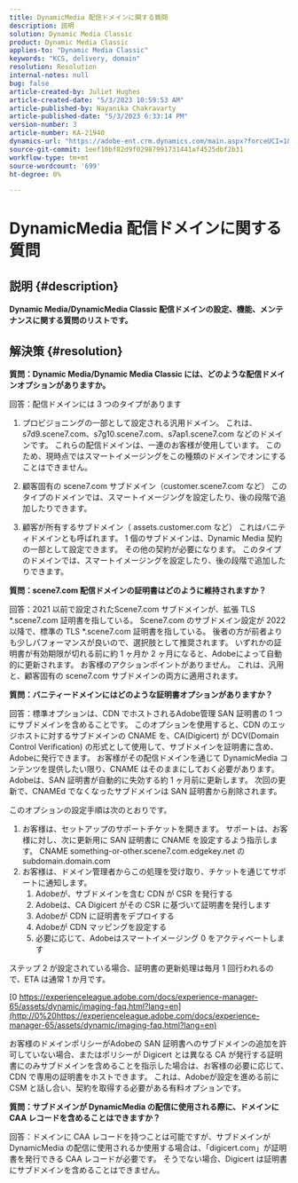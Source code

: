 ```yaml
---
title: DynamicMedia 配信ドメインに関する質問
description: 説明
solution: Dynamic Media Classic
product: Dynamic Media Classic
applies-to: "Dynamic Media Classic"
keywords: "KCS, delivery, domain"
resolution: Resolution
internal-notes: null
bug: false
article-created-by: Juliet Hughes
article-created-date: "5/3/2023 10:59:53 AM"
article-published-by: Nayanika Chakravarty
article-published-date: "5/3/2023 6:33:14 PM"
version-number: 3
article-number: KA-21940
dynamics-url: "https://adobe-ent.crm.dynamics.com/main.aspx?forceUCI=1&pagetype=entityrecord&etn=knowledgearticle&id=21e0929c-a1e9-ed11-a7c6-6045bd006079"
source-git-commit: 1eef10bf82d9f02987991731441af4525dbf2b31
workflow-type: tm+mt
source-wordcount: '699'
ht-degree: 0%

---
```


# DynamicMedia 配信ドメインに関する質問

## 説明 {#description}


<b>Dynamic Media/DynamicMedia Classic 配信ドメインの設定、機能、メンテナンスに関する質問のリストです。</b>


## 解決策 {#resolution}


<b>質問：Dynamic Media/Dynamic Media Classic には、どのような配信ドメインオプションがありますか。</b>

回答：配信ドメインには 3 つのタイプがあります

1) プロビジョニングの一部として設定される汎用ドメイン。 これは、s7d9.scene7.com、s7g10.scene7.com、s7ap1.scene7.com などのドメインです。
これらの配信ドメインは、一連のお客様が使用しています。 このため、現時点ではスマートイメージングをこの種類のドメインでオンにすることはできません。

2) 顧客固有の scene7.com サブドメイン（customer.scene7.com など） このタイプのドメインでは、スマートイメージングを設定したり、後の段階で追加したりできます。

3) 顧客が所有するサブドメイン（ assets.customer.com など） これはバニティドメインとも呼ばれます。 1 個のサブドメインは、Dynamic Media 契約の一部として設定できます。 その他の契約が必要になります。 このタイプのドメインでは、スマートイメージングを設定したり、後の段階で追加したりできます。

<b>質問：scene7.com 配信ドメインの証明書はどのように維持されますか？</b>

回答：2021 以前で設定されたScene7.com サブドメインが、拡張 TLS \*.scene7.com 証明書を指している。 Scene7.com のサブドメイン設定が 2022 以降で、標準の TLS \*.scene7.com 証明書を指している。 後者の方が前者よりも少しパフォーマンスが良いので、選択肢として推奨されます。 いずれかの証明書が有効期限が切れる前に約 1 ヶ月か 2 ヶ月になると、Adobeによって自動的に更新されます。 お客様のアクションポイントがありません。 これは、汎用と、顧客固有の scene7.com サブドメインの両方に適用されます。

<b>質問：バニティードメインにはどのような証明書オプションがありますか？</b>

回答：標準オプションは、CDN でホストされるAdobe管理 SAN 証明書の 1 つにサブドメインを含めることです。 このオプションを使用すると、CDN のエッジホストに対するサブドメインの CNAME を、CA(Digicert) が DCV(Domain Control Verification) の形式として使用して、サブドメインを証明書に含め、Adobeに発行できます。 お客様がその配信ドメインを通じて DynamicMedia コンテンツを提供したい限り、CNAME はそのままにしておく必要があります。 Adobeは、SAN 証明書が自動的に失効する約 1 ヶ月前に更新します。 次回の更新で、CNAMEd でなくなったサブドメインは SAN 証明書から削除されます。

このオプションの設定手順は次のとおりです。

1. お客様は、セットアップのサポートチケットを開きます。    サポートは、お客様に対し、次に更新用に SAN 証明書に CNAME を設定するよう指示します。
CNAME something-or-other.scene7.com.edgekey.net の subdomain.domain.com
2. お客様は、ドメイン管理者からこの処理を受け取り、チケットを通じてサポートに通知します。
   1. Adobeが、サブドメインを含む CDN が CSR を発行する
   2. Adobeは、CA Digicert がその CSR に基づいて証明書を発行します
   3. Adobeが CDN に証明書をデプロイする
   4. Adobeが CDN マッピングを設定する
   5. 必要に応じて、Adobeはスマートイメージング 0 をアクティベートします


ステップ 2 が設定されている場合、証明書の更新処理は毎月 1 回行われるので、ETA は通常 1 か月です。

[0 https://experienceleague.adobe.com/docs/experience-manager-65/assets/dynamic/imaging-faq.html?lang=en](http://0%20https://experienceleague.adobe.com/docs/experience-manager-65/assets/dynamic/imaging-faq.html?lang=en)

お客様のドメインポリシーがAdobeの SAN 証明書へのサブドメインの追加を許可していない場合、またはポリシーが Digicert とは異なる CA が発行する証明書にのみサブドメインを含めることを指示した場合は、お客様の必要に応じて、CDN で専用の証明書をホストできます。 これは、Adobeが設定を進める前に CSM と話し合い、契約を取得する必要がある有料オプションです。

<b>質問：サブドメインが DynamicMedia の配信に使用される際に、ドメインに CAA レコードを含めることはできますか？</b>

回答：ドメインに CAA レコードを持つことは可能ですが、サブドメインが DynamicMedia の配信に使用されるか使用する場合は、「digicert.com」が証明書を発行できる CAA レコードが必要です。 そうでない場合、Digicert は証明書にサブドメインを含めることはできません。
